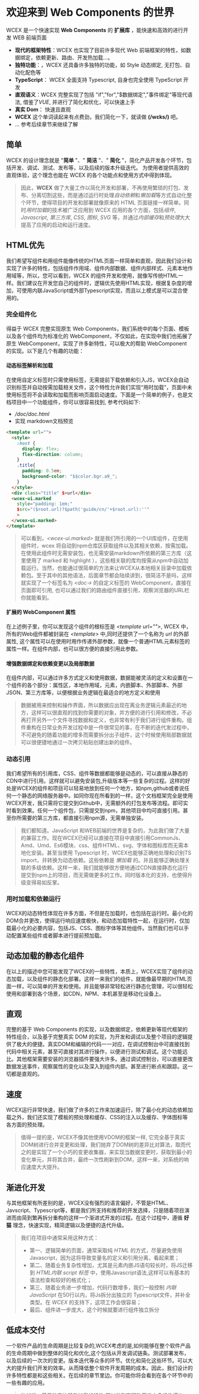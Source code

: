<!--DESC: {icon:{name:"explore",pkg:"mdi",type:"filled"},id:1} -->

<p align=center><svg width=8em src="/logo.svg" ></svg></p>

# 欢迎来到 Web Components 的世界

WCEX 是一个快速实现 **Web Components** 的 **扩展库** ，能快速和高效的进行开发 WEB 前端页面

- **现代的框架特性**：WCEX 也实现了目前许多现代 Web 前端框架的特性，如数据绑定，依赖更新、路由、开发热加载...。
- **独特功能**：，WCEX 还具备许多独特的功能，如 Style 动态绑定, 无打包、自动化配色等
- **TypeScript**： WCEX 全面支持 Typescript, 自身也完全使用 TypeScript 开发
- **直观语义**：WCEX 完整实现了包括 "if","for","$数据绑定","事件绑定"等现代语法, 借鉴了*VUE*, 并进行了简化和优化，可以快速上手
- **真实 Dom**： 快速且直观
- **WCEX** 这个单词读起来有点费劲，我们简化一下，就读做 **(/wɛks/)** 吧。
- ... 参考后续章节来继续了解


## 简单

WCEX 的设计理念就是  "**简单** "、" **简洁** "、" **简化** "，简化产品开发各个环节，包括开发、调试、测试、发布等，以及后续的版本升级迭代。
为使用者提供高效的直观体验，这个理念也能在 WCEX 的各个功能点和使用方式中得到体现。

> 因此，**WCEX** 做了大量工作以简化开发和部署，不再使用繁琐的打包、发布、分离切割这些，而是通过运行时处理*自动依赖*和*懒加载*等方式自动化整个环节，使得项目的开发和部署就像原来的 HTML 页面链接一样简单。同时*用时加载*的技术被广泛应用到 WCEX 应用的各个方面，包括*组件*, _Javascript_, _第三方库_, _CSS_, _图标_, _SVG_ 等，并通过*内部缓存*和*预处理*大大提高了应用的启动和运行速度。


## HTML优先
我们希望写组件和用组件能像传统的HTML页面一样简单和直观，因此我们设计和实现了许多的特性，包括组件作用域、组件内部数据、组件内部样式、元素本地作用域等，所以，您可以看到，WCEX 的组件开发和使用，就像写传统HTML一样。我们建议在开发您自己的组件时，逻辑优先使用HTML实现，根据复杂度的增加，可使用内联JavaScript或外部Typescript实现，而且以上模式是可以混合使用的。


### 完全组件化

得益于 WCEX 完整实现原生 Web Components，我们系统中的每个页面、模板以及各个组件均为标准化的 WebComponent，不仅如此，在实现中我们也拓展了原生 WebComponent，实现了许多新特性，可以极大的帮助 WebComponent 的实现。以下是几个有趣的功能：

#### 动态标签解析和加载

在使用自定义标签时只需使用标签，无需提前下载依赖和引入JS，WCEX会自动识别标签并自动按需加载相关文件，这个特性允许我们实现“用时加载”，页面中未使用标签将不会读取和加载而影响页面启动速度。下面是一个简单的例子，也是文档项目中一个功能组件，你可以很容易找到, 参考代码如下:
- _/doc/doc.html_
- 实现 markdown文档预览
```html
<template url="">
  <style>
    :host {
      display: flex;
      flex-direction: column;
    }
    .title{
      padding: 0.5em;
      background-color: "$$color.bgr.a9_";
    }
  </style>
  <div class="title" $>url</div>
  <wcex-ui.marked 
    style="padding: 1em;" 
    $src="($root.url)?$path('guide/cn/'+$root.url):''"
    >
  </wcex-ui.marked>
</template>
```

> 可以看到，_\<wcex-ui.marked\>_ 就是我们所引用的一个UI库组件，在使用组件时，wcex 将自动到npm仓库区获取组件以及其相关依赖，按需加载。在使用此组件时无需安装包，也无需安装markdown所依赖的第三方库（这里使用了 marked 和 highlight ），这些相关联的库均按需从npm中自动加载运行。当然，也能通过很简单的方法来让WCEX从本地相关目录中加载依赖包。至于其中的其他语法，后面章节都会陆续讲到，很简洁不是吗，这样就实现了一个标签名为 _\<doc-\>_ 的自定义标签的 WebComponent，直接在页面即可引用, 也可以通过我们的路由组件直接引用，观察浏览器的URL栏你就能看到。

#### 扩展的 WebComponent 属性
在上述例子里，你可以发现这个组件的根标签是 _\<template url=""\>_, WCEX 中，所有的Web组件都被封装在 _\<template\>_ 中,同时还提供了一个名称为 _url_ 的外部属性, 这个属性可以在使用时用作传递外部参数，就像一个普通HTML元素标签的属性一样。在组件内部，也可以很方便的直接引用此参数。


#### 增强数据绑定和依赖变更以及局部数据
在组件内部，可以通过许多方式定义和使用数据，数据能被灵活的定义和设置在一个组件的各个部分：属性区，本地作用域，元素，内嵌脚本、外部脚本、外部JSON、第三方库等，以便根据业务逻辑在最适合的地方定义和使用
> 数据被用来控制和操作界面，所以数据应出现在离业务逻辑元素最近的地方，这样可以很直观的找到你需要的对象，并方便的进行引用和修改，不必再打开另外一个文件寻找数据和定义，也非常有利于我们进行组件重构。组件重构在日常业务开发过程中是一件很常见的事，在不断的迭代发过程中，不可避免的随着功能的增多而需要拆分出子组件，这个时候使用局部数据就可以很便捷地通过一次拷贝粘贴创建出新的组件。

### 动态引用
我们希望所有的引用库，CSS、组件等数据都能够是动态的，可以直接从静态的CDN中进行引用。这样就可以避免安装包,升级版本等一些复杂的过程。这样的好处是WCEX的组件和项目可以轻易地放到任何一个地方，如npm,github或者说任何一个静态的网络服务器中。如同你现在所看到的一样，这个文档框架完全是使用WCEX开发，我只需将它提交到Github中，无需额外的打包发布等流程。即可实时看到效果。任何一个组件包，只需提交到npm，其他项目中均可直接引用。甚至你所需要的第三方库，都直接引用npm源，无需单独安装。

> 我们都知道。JavaScript 和WEB前端的世界是复杂的，为此我们做了大量的兼容工作。现在WCEX已经可以直接在项目中直接引用CommonJs、Amd、Umd、Es6模块、css、组件HTML、svg、字体和图标库而无需本地化安装。甚至当使用 Typescript 时，WCEX也能够正确地处理和识别TS import，并转换为动态依赖。这些依赖是 _懒加载_ 的。并且能够正确处理关联的多级依赖。这样一来，我们就能够很方便地通过CDN直接静态化运行提交到npm上的项目，而无需做更多的工作。同时版本化的支持，也使得升级变得易如反掌。

### 用时加载和依赖运行
WCEX的动态特性体现在许多方面，不但是在加载时，也包括在运行时。最小化的DOM合并更改，使得运行响应速度极快，和动态加载特性一起，在运行时，仅加载最小化的必要内容，包括JS、CSS、图标字体等其他组件。当然我们也可以手动配置某些组件或者脚本进行提前预加载。

## 动态加载的静态化组件
在以上的描述中您可能发现了WCEX的一些特性，本质上，WCEX实现了组件的动态加载，以及组件的静态化部署。这样一来我们的组件，就能像最早期的HTML页面一样，可以简单的开发和使用。并且能够非常轻松进行静态化管理，可以很轻松使用和部署到各个场景，如CDN，NPM、本机甚至是移动化设备上。

## 直观
完整的基于 Web Components 的实现，以及数据绑定，依赖更新等现代框架的特性组合，以及基于完整真实 DOM 的实现，为开发和调试以及整个项目的逻辑提供了极大的便捷。真实DOM和编辑的代码一一对应，在调试控制台中可直接找到代码中相关元素，甚至可直接对其进行操作，以便进行测试和调试。这个功能远比。其他框架需要安装的浏览器插件要强大许多。通过调试控制台，可以直接更改数据发送事件，观察属性的变化以及深入到组件内部。甚至进行断点和跟踪。这一切都是直观的。

## 速度
WCEX运行非常快速，我们做了许多的工作来加速运行，除了最小化的动态依赖加载之外，我们还实现了模板的预处理和缓存、CSS的注入以及缓存、字体图标等各方面的预处理。
> 值得一提的是，WCEX不像其他使用VDOM的框架一样, 它完全基于真实DOM树进行合并变更和处理，我们抛弃了DOM树的差异比对算法，取而代之的是实现了一个小巧的变更收集器，来实现当数据变更时，获取到最小的变化单元，并将其合并，最终一次性刷新到DOM，这样一来，对系统的响应速度大大提升。

## 渐进化开发
与其他框架有所差别的是，WCEX没有强烈的语言偏好，不管是HTML、Javscript、Typescript等，都是我们所支持和推荐的开发选择，只是随着项目演进而由简到繁再拆分重构的这样一个渐进式开发的过程。在这个过程中，遵循 **好猫** 理念，快速实现，精简逻辑以及便捷的迭代升级。

> 我们在项目中通常采用这种方式：
> - 第一、逻辑简单的页面，通常采取纯 _HTML_ 的方式，尽量避免使用Javascript，因为这将导致变量名的定义和引用分离，看起来累；
> - 第二、随着业务复杂性增加，尤其是元素内嵌JS语句较长时，将JS迁移到 _HTML内联 script 标签_ 中，使用Javascript语法,这样可以有基本的语法检查和较好的格式化；
> - 第三、随着业务进一步增加，代码行数增多，我们一般控制 _内联JavaScript_ 在50行以内，将Js拆分出独立的 Typescript文件，并补全类型。在 _WCEX_ 的支持下，这项工作会很容易；
> - 最后、组件进一步庞大，这个时候就要进行组件独立拆分



## 低成本交付
一个软件产品的生命周期是比较复杂的,WCEX考虑的是,如何能够在整个软件产品的生命周期中做到整体的简化和优化,这个包括从开发调试链条。测试部署发布，以及后续的一次次的变更。版本迭代等众多的环节。优化和简化这些环节。可以大大的提升我们开发的效率。从而降低整个软件开发周期的成本。因此，我们设计的许多特性都是和这些相关。在后续的章节里边。你可能你将会看到在各个环节中的一些有趣的应用。
> 比如说，基于动态依赖和加载的特性,可以做到在团队开发中多组件模块，多人协作的网络协同热更新，并且这些更新是基于局部的刷新。每个人的更改都能实时反映到你的实时预览中

> 通过WCEX静态化组件的特性，甚至可以直接将npm和GitHub作为你的个人博客，这样不需要服务器也不需要流量费，多好。

> 本文档就是这么做的，文档的框架和各个组件使用了WCEX编写，其中引用了一些NPM上现成的第三方软件包，同时是有的内容都是使用markdown来写作的。最终直接发布到了NPM，通过公共免费的CDN，就是现在能看到的这样。

## 其他
在右上角有个小按钮，可以体验到WCEX _语义化实时配色_ 的特性，选择您喜欢的颜色吧。

另外，您可以看到本文档使用了特别的中文字体，WCEX也实现了中文大字体的用时加载。使得在浏览器中使用多种中文字体的可用性大为提升，可在调试控制台中看到字库加载的细节，而这个中文字体的使用不依赖于其他第三方的API服务也是完全静态化的，支持离线，后边会有章节专门讲到对中文字体加载的支持和优化 参考项目:[https://github.com/wc-ex/cn-fontsource](https://github.com/wc-ex/cn-fontsource)
